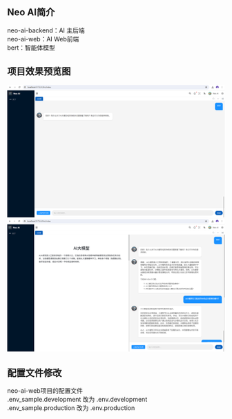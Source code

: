 ## Neo AI简介

neo-ai-backend：AI 主后端<br/>
neo-ai-web：AI Web前端<br/>
bert：智能体模型<br/>

## 项目效果预览图

<img src="https://raw.githubusercontent.com/neo-163/neo-ai/main/neo-ai-web/src/assets/project_effects/chat1.png" alt="" />

<img src="https://raw.githubusercontent.com/neo-163/neo-ai/main/neo-ai-web/src/assets/project_effects/chat2.png" alt="" />

## 配置文件修改
neo-ai-web项目的配置文件<br/>
.env_sample.development 改为 .env.development<br/>
.env_sample.production 改为 .env.production<br/>
